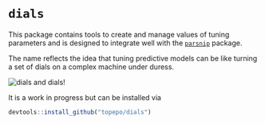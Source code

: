 # `dials`

This package contains tools to create and manage values of tuning parameters and is designed to integrate well with the [`parsnip`](https://github.com/topepo/parsnip) package. 

The name reflects the idea that tuning predictive models can be like turning a set of dials on a complex machine under duress. 

![dials and dials!](http://tos.trekcore.com/hd/albums/1x04hd/thenakedtimehd1013.jpg)

It is a work in progress but can be installed via 

```r
devtools::install_github("topepo/dials")
```

